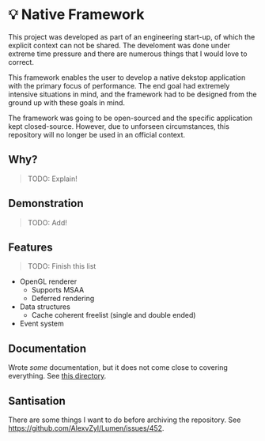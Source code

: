 # 💡 Native Framework

This project was developed as part of an engineering start-up, of which the explicit context can not be shared.  The develoment was done under extreme time pressure and there are numerous things that I would love to correct.

This framework enables the user to develop a native dekstop application with the primary focus of performance.  The end goal had extremely intensive situations in mind, and the framework had to be designed from the ground up with these goals in mind.

The framework was going to be open-sourced and the specific application kept closed-source.  However, due to unforseen circumstances, this repository will no longer be used in an official context.

## Why?

> TODO: Explain!

## Demonstration

> TODO: Add!

## Features

> TODO: Finish this list

- OpenGL renderer
  - Supports MSAA
  - Deferred rendering
- Data structures
  - Cache coherent freelist (single and double ended)
- Event system

## Documentation

Wrote *some* documentation, but it does not come close to covering everything.  See [this directory](https://github.com/AlexvZyl/Lumen/tree/Main/ElecDev_Graphics_Application/Documentation).

## Santisation

There are some things I want to do before archiving the repository.  See https://github.com/AlexvZyl/Lumen/issues/452.
